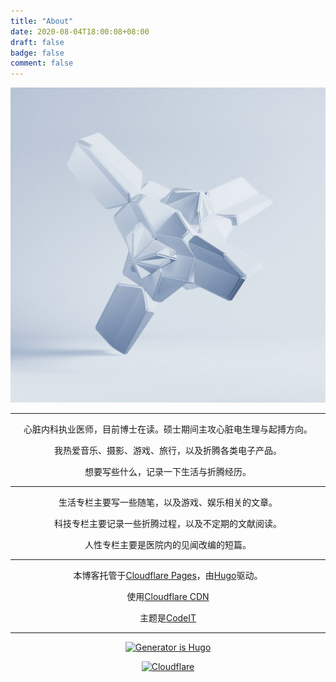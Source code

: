 ```yaml
---
title: "About"
date: 2020-08-04T18:00:08+08:00
draft: false
badge: false
comment: false
---
```


![☄️](logo.jpg "☄️")

<center>

***

心脏内科执业医师，目前博士在读。硕士期间主攻心脏电生理与起搏方向。

我热爱音乐、摄影、游戏、旅行，以及折腾各类电子产品。

想要写些什么，记录一下生活与折腾经历。

***

生活专栏主要写一些随笔，以及游戏、娱乐相关的文章。

科技专栏主要记录一些折腾过程，以及不定期的文献阅读。

人性专栏主要是医院内的见闻改编的短篇。

***

本博客托管于[Cloudflare Pages](https://pages.cloudflare.com/)，由[Hugo](https://gohugo.io/)驱动。

使用[Cloudflare CDN](https://www.cloudflare.com/)

主题是[CodeIT](https://github.com/sunt-programator/CodeIT)

***

[![Generator is Hugo](https://img.shields.io/badge/Generator-Hugo-ff4088?&logo=hugo)](https://github.com/gohugoio/hugo)

[![Cloudflare](https://www.cloudflare.com/media/images/web-badges/cf-web-badges-a-gray-on.png)](https://www.cloudflare.com/)

</center>
